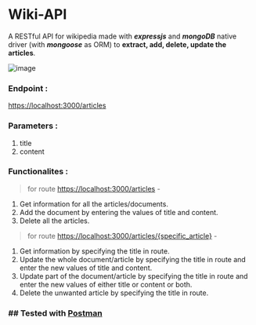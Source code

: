 # **Wiki-API**
A RESTful API for wikipedia made with ***expressjs*** and ***mongoDB*** native driver (with ***mongoose*** as ORM) to **extract, add, delete, update the articles**.

![image](https://user-images.githubusercontent.com/85562020/126122452-7b6b36c7-da6e-40f9-8eb0-76b7bc8e507c.png)


### Endpoint :
<https://localhost:3000/articles>

### Parameters :
1. title
2. content

### Functionalites :
> for route <https://localhost:3000/articles> -
1. Get information for all the articles/documents.
2. Add the document by entering the values of title and content.
3. Delete all the articles.

> for route <https://localhost:3000/articles/{specific_article}> -
1. Get information by specifying the title in route.
2. Update the whole document/article by specifying the title in route and enter the new values of title and content.
3. Update part of the document/article by specifying the title in route and enter the new values of either title or content or both.
4. Delete the unwanted article by specifying the title in route.


### ## Tested with [Postman](https://www.postman.com/)
